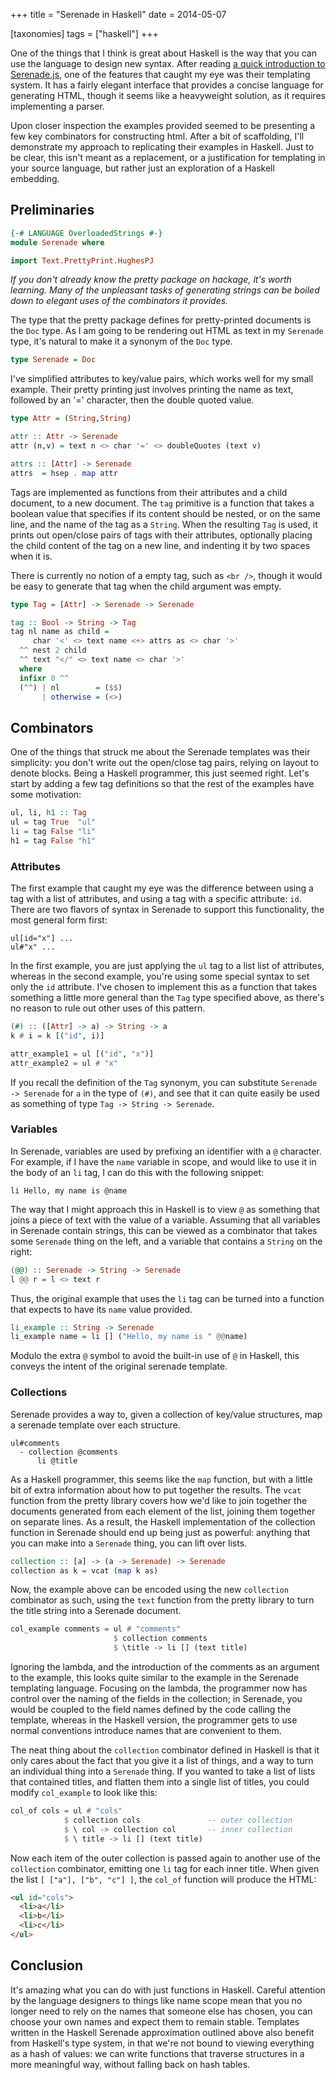 +++
title = "Serenade in Haskell"
date = 2014-05-07

[taxonomies]
tags = ["haskell"]
+++

One of the things that I think is great about Haskell is the way that you can
use the language to design new syntax.  After reading
[a quick introduction to Serenade.js][serenade], one of the features that caught
my eye was their templating system.  It has a fairly elegant interface that
provides a concise language for generating HTML, though it seems like a
heavyweight solution, as it requires implementing a parser.

Upon closer inspection the examples provided seemed to be presenting a few key
combinators for constructing html.  After a bit of scaffolding, I'll demonstrate
my approach to replicating their examples in Haskell.  Just to be clear, this
isn't meant as a replacement, or a justification for templating in your source
language, but rather just an exploration of a Haskell embedding.

Preliminaries
-------------

```haskell
{-# LANGUAGE OverloadedStrings #-}
module Serenade where

import Text.PrettyPrint.HughesPJ
```

*If you don't already know the pretty package on hackage, it's worth learning.
Many of the unpleasant tasks of generating strings can be boiled down to elegant
uses of the combinators it provides.*

The type that the pretty package defines for pretty-printed documents is the
`Doc` type.  As I am going to be rendering out HTML as text in my `Serenade`
type, it's natural to make it a synonym of the `Doc` type.

```haskell
type Serenade = Doc
```

I've simplified attributes to key/value pairs, which works well for my
small example.  Their pretty printing just involves printing the name as text,
followed by an '=' character, then the double quoted value.

```haskell
type Attr = (String,String)

attr :: Attr -> Serenade
attr (n,v) = text n <> char '=' <> doubleQuotes (text v)

attrs :: [Attr] -> Serenade
attrs  = hsep . map attr
```

Tags are implemented as functions from their attributes and a child document, to
a new document.  The `tag` primitive is a function that takes a boolean value
that specifies if its content should be nested, or on the same line, and the
name of the tag as a `String`.  When the resulting `Tag` is used, it prints out
open/close pairs of tags with their attributes, optionally placing the child
content of the tag on a new line, and indenting it by two spaces when it is.

There is currently no notion of a empty tag, such as `<br />`, though it would
be easy to generate that tag when the child argument was empty.

```haskell
type Tag = [Attr] -> Serenade -> Serenade

tag :: Bool -> String -> Tag
tag nl name as child =
     char '<' <> text name <+> attrs as <> char '>'
  ^^ nest 2 child
  ^^ text "</" <> text name <> char '>'
  where
  infixr 0 ^^
  (^^) | nl        = ($$)
       | otherwise = (<>)

```

Combinators
-----------

One of the things that struck me about the Serenade templates was their
simplicity: you don't write out the open/close tag pairs,
relying on layout to denote blocks.  Being a Haskell programmer, this just
seemed right.  Let's start by adding a few tag definitions so that the rest of
the examples have some motivation:

```haskell
ul, li, h1 :: Tag
ul = tag True  "ul"
li = tag False "li"
h1 = tag False "h1"
```

### Attributes

The first example that caught my eye was the difference between using a tag with
a list of attributes, and using a tag with a specific attribute: `id`.  There
are two flavors of syntax in Serenade to support this functionality, the most
general form first:

```
ul[id="x"] ...
ul#"x" ...
```

In the first example, you are just applying the `ul` tag to a list list of
attributes, whereas in the second example, you're using some special syntax to
set only the `id` attribute.  I've chosen to implement this as a function that
takes something a little more general than the `Tag` type specified above, as
there's no reason to rule out other uses of this pattern.

```haskell
(#) :: ([Attr] -> a) -> String -> a
k # i = k [("id", i)]

attr_example1 = ul [("id", "x")]
attr_example2 = ul # "x"
```

If you recall the definition of the `Tag` synonym, you can substitute
`Serenade -> Serenade` for `a` in the type of `(#)`, and see that it can quite
easily be used as something of type `Tag -> String -> Serenade`.

### Variables

In Serenade, variables are used by prefixing an identifier with a `@` character.
For example, if I have the `name` variable in scope, and would like to use it in
the body of an `li` tag, I can do this with the following snippet:

```
li Hello, my name is @name
```

The way that I might approach this in Haskell is to view `@` as something that
joins a piece of text with the value of a variable.  Assuming that all
variables in Serenade contain strings, this can be viewed as a combinator that
takes some `Serenade` thing on the left, and a variable that contains a `String`
on the right:

```haskell
(@@) :: Serenade -> String -> Serenade
l @@ r = l <> text r
```

Thus, the original example that uses the `li` tag can be turned into a function
that expects to have its `name` value provided.

```haskell
li_example :: String -> Serenade
li_example name = li [] ("Hello, my name is " @@name)
```

Modulo the extra `@` symbol to avoid the built-in use of `@` in Haskell, this
conveys the intent of the original serenade template.

### Collections

Serenade provides a way to, given a collection of key/value structures, map a
serenade template over each structure.

```
ul#comments
  - collection @comments
      li @title
```

As a Haskell programmer, this seems like the `map` function, but with a little
bit of extra information about how to put together the results.  The `vcat`
function from the pretty library covers how we'd like to join together the
documents generated from each element of the list, joining them together on
separate lines.  As a result, the Haskell implementation of the collection
function in Serenade should end up being just as powerful: anything that you
can make into a `Serenade` thing, you can lift over lists.

```haskell
collection :: [a] -> (a -> Serenade) -> Serenade
collection as k = vcat (map k as)
```

Now, the example above can be encoded using the new `collection` combinator as
such, using the `text` function from the pretty library to turn the title string
into a Serenade document.

```haskell
col_example comments = ul # "comments"
                       $ collection comments
                       $ \title -> li [] (text title)
```

Ignoring the lambda, and the introduction of the comments as an argument to the
example, this looks quite similar to the example in the Serenade templating
language.  Focusing on the lambda, the programmer now has control over the
naming of the fields in the collection; in Serenade, you would be coupled to the
field names defined by the code calling the template, whereas in the Haskell
version, the programmer gets to use normal conventions introduce names
that are convenient to them.

The neat thing about the `collection` combinator defined in Haskell is that it
only cares about the fact that you give it a list of things, and a way to turn
an individual thing into a `Serenade` thing.  If you wanted  to take a list of
lists that contained titles, and flatten them into a single list of titles, you
could modify `col_example` to look like this:

```haskell
col_of cols = ul # "cols"
            $ collection cols               -- outer collection
            $ \ col -> collection col       -- inner collection
            $ \ title -> li [] (text title)
```

Now each item of the outer collection is passed again to another use of the
`collection` combinator, emitting one `li` tag for each inner title.  When given
the list `[ ["a"], ["b", "c"] ]`, the `col_of` function will produce the HTML:

```html
<ul id="cols">
  <li>a</li>
  <li>b</li>
  <li>c</li>
</ul>
```

Conclusion
----------

It's amazing what you can do with just functions in Haskell. Careful attention
by the language designers to things like name scope mean that you no longer need
to rely on the names that someone else has chosen, you can choose your own
names and expect them to remain stable.  Templates written in the Haskell
Serenade approximation outlined above also benefit from Haskell's type system,
in that we're not bound to viewing everything as a hash of values: we can write
functions that traverse structures in a more meaningful way, without falling
back on hash tables.

[serenade]: http://elabs.se/blog/33-why-serenade
